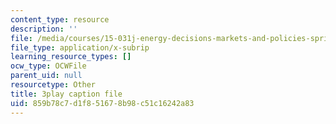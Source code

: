 ```yaml
---
content_type: resource
description: ''
file: /media/courses/15-031j-energy-decisions-markets-and-policies-spring-2012/859b78c7d1f851678b98c51c16242a83_d-sBKShO90.vtt
file_type: application/x-subrip
learning_resource_types: []
ocw_type: OCWFile
parent_uid: null
resourcetype: Other
title: 3play caption file
uid: 859b78c7-d1f8-5167-8b98-c51c16242a83
---
```

